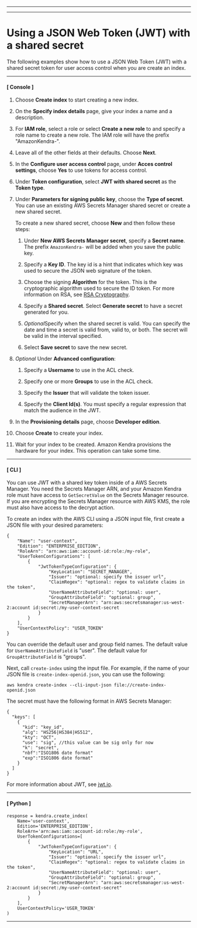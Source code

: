--------

--------

# Using a JSON Web Token \(JWT\) with a shared secret<a name="create-index-access-control-tokens-jwtshared"></a>

The following examples show how to use a JSON Web Token \(JWT\) with a shared secret token for user access control when you are create an index\. 

------
#### [ Console ]

1. Choose **Create index** to start creating a new index\.

1. On the **Specify index details** page, give your index a name and a description\. 

1. For **IAM role**, select a role or select **Create a new role** to and specify a role name to create a new role\. The IAM role will have the prefix "AmazonKendra\-"\. 

1. Leave all of the other fields at their defaults\. Choose **Next**\.

1. In the **Configure user access control** page, under **Acces control settings**, choose **Yes** to use tokens for access control\. 

1. Under **Token configuration**, select **JWT with shared secret** as the **Token type**\. 

1. Under **Parameters for signing public key**, choose the **Type of secret**\. You can use an existing AWS Secrets Manager shared secret or create a new shared secret\. 

   To create a new shared secret, choose **New** and then follow these steps:

   1. Under **New AWS Secrets Manager secret**, specify a **Secret name**\. The prefix `AmazonKendra-` will be added when you save the public key\. 

   1. Specify a **Key ID**\. The key id is a hint that indicates which key was used to secure the JSON web signature of the token\. 

   1. Choose the signing **Algorithm** for the token\. This is the cryptographic algorithm used to secure the ID token\. For more information on RSA, see [RSA Cryptography](https://tools.ietf.org/html/rfc3447)\. 

   1. Specify a **Shared secret**\. Select **Generate secret** to have a secret generated for you\. 

   1. *Optional*Specify when the shared secret is valid\. You can specify the date and time a secret is valid from, valid to, or both\. The secret will be valid in the interval specified\. 

   1. Select **Save secret** to save the new secret\. 

1. *Optional* Under **Advanced configuration**: 

   1. Specify a **Username** to use in the ACL check\. 

   1. Specify one or more **Groups** to use in the ACL check\. 

   1. Specify the **Issuer** that will validate the token issuer\. 

   1. Specify the **Client Id\(s\)**\. You must specify a regular expression that match the audience in the JWT\. 

1. In the **Provisioning details** page, choose **Developer edition**\.

1. Choose **Create** to create your index\.

1. Wait for your index to be created\. Amazon Kendra provisions the hardware for your index\. This operation can take some time\.

------
#### [ CLI ]

You can use JWT with a shared key token inside of a AWS Secrets Manager\. You need the Secrets Manager ARN, and your Amazon Kendra role must have access to `GetSecretValue` on the Secrets Manager resource\. If you are encrypting the Secrets Manager resource with AWS KMS, the role must also have access to the decrypt action\. 

To create an index with the AWS CLI using a JSON input file, first create a JSON file with your desired parameters: 

```
{
    "Name": "user-context",
    "Edition": "ENTERPRISE_EDITION",
    "RoleArn": "arn:aws:iam::account-id:role:/my-role",
    "UserTokenConfigurations": [
        {
            "JwtTokenTypeConfiguration": {
                "KeyLocation": "SECRET_MANAGER",
                "Issuer": "optional: specify the issuer url",
                "ClaimRegex": "optional: regex to validate claims in the token",
                "UserNameAttributeField": "optional: user",
                "GroupAttributeField": "optional: group",
                "SecretManagerArn": "arn:aws:secretsmanager:us-west-2:account id:secret:/my-user-context-secret
            }
        }
    ],    
    "UserContextPolicy": "USER_TOKEN"
}
```

You can override the default user and group field names\. The default value for `UserNameAttributeField` is "user"\. The default value for `GroupAttributeField` is "groups"\. 

Next, call `create-index` using the input file\. For example, if the name of your JSON file is `create-index-openid.json`, you can use the following: 

```
aws kendra create-index --cli-input-json file://create-index-openid.json
```

The secret must have the following format in AWS Secrets Manager:

```
{
  "keys": [
    {
      "kid": "key_id",
      "alg": "HS256|HS384|HS512",
      "kty": "OCT", 
      "use": "sig", //this value can be sig only for now
      "k": "secret",
      "nbf":"ISO1806 date format"
      "exp":"ISO1806 date format"
    }
  ]
}
```

For more information about JWT, see [jwt\.io](http://jwt.io)\. 

------
#### [ Python ]

```
response = kendra.create_index(
    Name='user-context',
    Edition='ENTERPRISE_EDITION',
    RoleArn='arn:aws:iam::account-id:role:/my-role',
    UserTokenConfigurations=[
        {
            "JwtTokenTypeConfiguration": {
                "KeyLocation": "URL",
                "Issuer": "optional: specify the issuer url",
                "ClaimRegex": "optional: regex to validate claims in the token",
                "UserNameAttributeField": "optional: user",
                "GroupAttributeField": "optional: group",
                "SecretManagerArn": "arn:aws:secretsmanager:us-west-2:account id:secret:/my-user-context-secret"
            }
        }
    ],
    UserContextPolicy='USER_TOKEN'
)
```

------